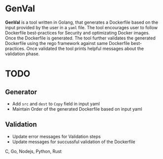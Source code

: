 # GenVal

**GenVal** is a tool written in Golang, that generates a Dockerfile based on the input provided by the user in a `yaml` file. The tool encourages user to follow Dockerfile best-practices for Security and optimizating Docker images. Once the Dockerfile is generated. The tool further validates the generated Dockerfile using the rego framework against same Dockerfile best-practices. Once validated the tool prints helpful messages about the validation phase.

# TODO
## Generator
- Add `src` and `dest` to `Copy` field in input yaml
- Maintain Order of the generated Dockerfile based on input yaml 

## Validation
- Update error messages for Validation steps
- Update messages for succussful validation of the Dockerfile


C, Go, Nodejs, Python, Rust

